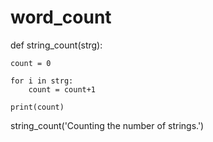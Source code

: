 # word_count


def string_count(strg):
    
    count = 0
    
    for i in strg:
        count = count+1
        
    print(count)
    
    
string_count('Counting the number of strings.')
